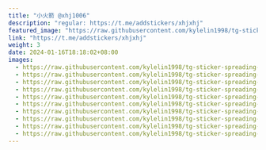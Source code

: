 ```yaml
---
title: "小火箭 @xhj1006"
description: "regular: https://t.me/addstickers/xhjxhj"
featured_image: "https://raw.githubusercontent.com/kylelin1998/tg-sticker-spreading-worldwide-images/main/img/bbdb3063-896f-4c84-b24e-a762829aeb30.jpg"
link: "https://t.me/addstickers/xhjxhj"
weight: 3
date: 2024-01-16T18:18:02+08:00
images:
  - https://raw.githubusercontent.com/kylelin1998/tg-sticker-spreading-worldwide-images/main/img/bbdb3063-896f-4c84-b24e-a762829aeb30.jpg
  - https://raw.githubusercontent.com/kylelin1998/tg-sticker-spreading-worldwide-images/main/img/a1d91956-0977-45dd-9ff0-2ad7e7375c05.jpg
  - https://raw.githubusercontent.com/kylelin1998/tg-sticker-spreading-worldwide-images/main/img/ce618c64-dc4d-4ab4-8d0c-551030732291.jpg
  - https://raw.githubusercontent.com/kylelin1998/tg-sticker-spreading-worldwide-images/main/img/0ebcb811-e999-4c89-8cd9-498d112f78f3.jpg
  - https://raw.githubusercontent.com/kylelin1998/tg-sticker-spreading-worldwide-images/main/img/5cb67244-6cc2-4ac3-a238-cca138ec6f14.jpg
  - https://raw.githubusercontent.com/kylelin1998/tg-sticker-spreading-worldwide-images/main/img/10ed1710-64a9-42c8-892d-429f9f4a4dbe.jpg
  - https://raw.githubusercontent.com/kylelin1998/tg-sticker-spreading-worldwide-images/main/img/9a71d41a-9908-4fd2-aebc-2ca9e771424f.jpg
  - https://raw.githubusercontent.com/kylelin1998/tg-sticker-spreading-worldwide-images/main/img/c43c4bba-21fc-45e3-ab60-ca9078ee161b.jpg
  - https://raw.githubusercontent.com/kylelin1998/tg-sticker-spreading-worldwide-images/main/img/9c848963-8639-472a-b2a3-a5347d229f6d.jpg
  - https://raw.githubusercontent.com/kylelin1998/tg-sticker-spreading-worldwide-images/main/img/daadad56-7d99-47b7-9eb2-78195498562b.jpg
---
```

